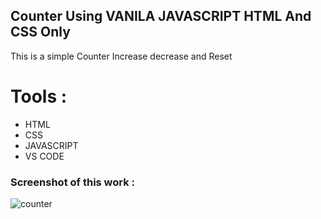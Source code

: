 ## Counter Using VANILA JAVASCRIPT HTML And CSS Only
This is a simple Counter Increase decrease and Reset
# Tools :
- HTML
- CSS
- JAVASCRIPT
- VS CODE

### Screenshot of this work :
![counter](https://user-images.githubusercontent.com/82101597/132385479-1c8e33db-d4be-46fa-8f4c-3784364fed5c.png)

